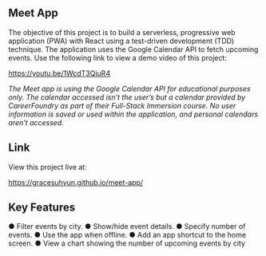## Meet App

The objective of this project is to build a serverless, progressive web application (PWA) with React using a test-driven development (TDD) technique. The application uses the Google Calendar API to fetch upcoming events. Use the following link to view a demo video of this project:

https://youtu.be/1WcdT3QjuR4


*The Meet app is using the Google Calendar API for educational purposes only. The calendar accessed isn’t the user’s but a calendar provided by CareerFoundry as part of their Full-Stack Immersion course. No user information is saved or used within the application, and personal calendars aren’t accessed.*



## Link

View this project live at:

https://gracesuhyun.github.io/meet-app/



## Key Features

● Filter events by city.
● Show/hide event details.
● Specify number of events.
● Use the app when offline.
● Add an app shortcut to the home screen.
● View a chart showing the number of upcoming events by city